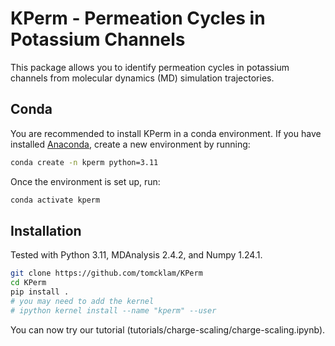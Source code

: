 # KPerm - Permeation Cycles in Potassium Channels
This package allows you to identify permeation cycles in potassium channels from molecular dynamics (MD) simulation trajectories.

## Conda
You are recommended to install KPerm in a conda environment. If you have installed [Anaconda](https://www.anaconda.com/), create a new environment by running:

```bash
conda create -n kperm python=3.11
```

Once the environment is set up, run:
```bash
conda activate kperm
```
## Installation
Tested with Python 3.11, MDAnalysis 2.4.2, and Numpy 1.24.1.
```bash
git clone https://github.com/tomcklam/KPerm
cd KPerm
pip install .
# you may need to add the kernel
# ipython kernel install --name "kperm" --user
```

You can now try our tutorial (tutorials/charge-scaling/charge-scaling.ipynb).
